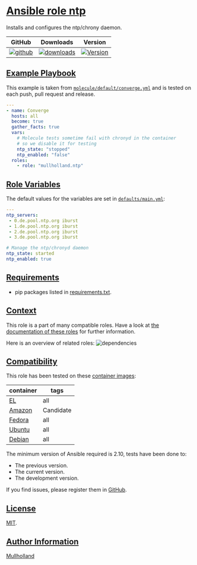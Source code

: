 # [Ansible role ntp](#ntp)

Installs and configures the ntp/chrony daemon.

|GitHub|Downloads|Version|
|------|---------|-------|
|[![github](https://github.com/mullholland/ansible-role-ntp/actions/workflows/molecule.yml/badge.svg)](https://github.com/mullholland/ansible-role-ntp/actions/workflows/molecule.yml)|[![downloads](https://img.shields.io/ansible/role/d/)](https://galaxy.ansible.com/mullholland/ntp)|[![Version](https://img.shields.io/github/release/mullholland/ansible-role-ntp.svg)](https://github.com/mullholland/ansible-role-ntp/releases/)|
## [Example Playbook](#example-playbook)

This example is taken from [`molecule/default/converge.yml`](https://github.com/mullholland/ansible-role-ntp/blob/master/molecule/default/converge.yml) and is tested on each push, pull request and release.

```yaml
---
- name: Converge
  hosts: all
  become: true
  gather_facts: true
  vars:
    # Molecule tests sometime fail with chronyd in the container
    # so we disable it for testing
    ntp_state: "stopped"
    ntp_enabled: "false"
  roles:
    - role: "mullholland.ntp"
```



## [Role Variables](#role-variables)

The default values for the variables are set in [`defaults/main.yml`](https://github.com/mullholland/ansible-role-ntp/blob/master/defaults/main.yml):

```yaml
---
ntp_servers:
 - 0.de.pool.ntp.org iburst
 - 1.de.pool.ntp.org iburst
 - 2.de.pool.ntp.org iburst
 - 3.de.pool.ntp.org iburst

# Manage the ntp/chronyd daemon
ntp_state: started
ntp_enabled: true
```

## [Requirements](#requirements)

- pip packages listed in [requirements.txt](https://github.com/mullholland/ansible-role-ntp/blob/master/requirements.txt).


## [Context](#context)

This role is a part of many compatible roles. Have a look at [the documentation of these roles](https://mullholland.net) for further information.

Here is an overview of related roles:
![dependencies](https://raw.githubusercontent.com/mullholland/ansible-role-ntp/png/requirements.png "Dependencies")

## [Compatibility](#compatibility)

This role has been tested on these [container images](https://hub.docker.com/u/mullholland):

|container|tags|
|---------|----|
|[EL](https://hub.docker.com/r/mullholland/enterpriselinux)|all|
|[Amazon](https://hub.docker.com/r/mullholland/amazonlinux)|Candidate|
|[Fedora](https://hub.docker.com/r/mullholland/fedora/)|all|
|[Ubuntu](https://hub.docker.com/r/mullholland/ubuntu)|all|
|[Debian](https://hub.docker.com/r/mullholland/debian)|all|

The minimum version of Ansible required is 2.10, tests have been done to:

- The previous version.
- The current version.
- The development version.

If you find issues, please register them in [GitHub](https://github.com/mullholland/ansible-role-ntp/issues).

## [License](#license)

[MIT](https://github.com/mullholland/ansible-role-ntp/blob/master/LICENSE).

## [Author Information](#author-information)

[Mullholland](https://mullholland.net)
